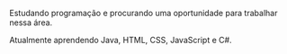 Estudando programação e procurando uma oportunidade para trabalhar nessa área.

Atualmente aprendendo Java, HTML, CSS, JavaScript e C#.



<!---
JosephSantos742/JosephSantos742 is a ✨ special ✨ repository because its `README.md` (this file) appears on your GitHub profile.
You can click the Preview link to take a look at your changes.
--->
